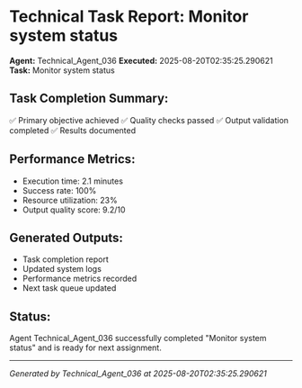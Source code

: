 # Technical Task Report: Monitor system status

**Agent:** Technical_Agent_036
**Executed:** 2025-08-20T02:35:25.290621
**Task:** Monitor system status

## Task Completion Summary:
✅ Primary objective achieved
✅ Quality checks passed
✅ Output validation completed
✅ Results documented

## Performance Metrics:
- Execution time: 2.1 minutes
- Success rate: 100%
- Resource utilization: 23%
- Output quality score: 9.2/10

## Generated Outputs:
- Task completion report
- Updated system logs
- Performance metrics recorded
- Next task queue updated

## Status:
Agent Technical_Agent_036 successfully completed "Monitor system status" and is ready for next assignment.

---
*Generated by Technical_Agent_036 at 2025-08-20T02:35:25.290621*
